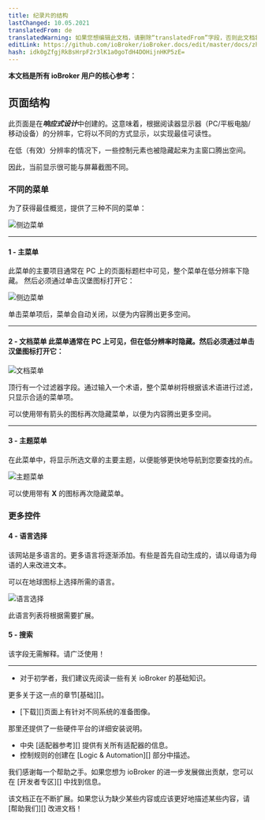 ```yaml
---
title: 纪录片的结构
lastChanged: 10.05.2021
translatedFrom: de
translatedWarning: 如果您想编辑此文档，请删除“translatedFrom”字段，否则此文档将再次自动翻译
editLink: https://github.com/ioBroker/ioBroker.docs/edit/master/docs/zh-cn/intro/README.md
hash: idk0gZfgjRkBsHrpF2r3lK1a0goTdH4DOHijnHKP5zE=
---
```

**本文档是所有 ioBroker 用户的核心参考：**

## 页面结构
此页面是在***响应式设计***中创建的。这意味着，根据阅读器显示器（PC/平板电脑/移动设备）的分辨率，它将以不同的方式显示，以实现最佳可读性。

在低（有效）分辨率的情况下，一些控制元素也被隐藏起来为主窗口腾出空间。

因此，当前显示很可能与屏幕截图不同。

### 不同的菜单
为了获得最佳概览，提供了三种不同的菜单：

![侧边菜单](../../de/intro/media/Seite_numbers.png)

---

#### 1 - 主菜单
此菜单的主要项目通常在 PC 上的页面标题栏中可见，整个菜单在低分辨率下隐藏。
然后必须通过单击汉堡图标打开它：

![侧边菜单](../../de/intro/media/Hauptmenu.png)

单击菜单项后，菜单会自动关闭，以便为内容腾出更多空间。

---

#### 2 - 文档菜单 此菜单通常在 PC 上可见，但在低分辨率时隐藏。然后必须通过单击汉堡图标打开它：
![文档菜单](../../de/intro/media/Dokumenu.png)

顶行有一个过滤器字段。通过输入一个术语，整个菜单树将根据该术语进行过滤，只显示合适的菜单项。

可以使用带有箭头的图标再次隐藏菜单，以便为内容腾出更多空间。

---

#### 3 - 主题菜单
在此菜单中，将显示所选文章的主要主题，以便能够更快地导航到您要查找的点。

![主题菜单](../../de/intro/media/Themenmenu.png)

可以使用带有 **X** 的图标再次隐藏菜单。

### 更多控件
#### 4 - 语言选择
该网站是多语言的。更多语言将逐渐添加。有些是首先自动生成的，请以母语为母语的人来改进文本。

可以在地球图标上选择所需的语言。

![语言选择](../../de/intro/media/Languages.png)

此语言列表将根据需要扩展。

#### 5 - 搜索
该字段无需解释。请广泛使用！

---

* 对于初学者，我们建议先阅读一些有关 ioBroker 的基础知识。

更多关于这一点的章节[基础][]。

* [下载][]页面上有针对不同系统的准备图像。

那里还提供了一些硬件平台的详细安装说明。

* 中央 [适配器参考][] 提供有关所有适配器的信息。
* 控制规则的创建在 [Logic & Automation][] 部分中描述。

我们感谢每一个帮助之手。如果您想为 ioBroker 的进一步发展做出贡献，您可以在 [开发者专区][] 中找到信息。

该文档正在不断扩展。如果您认为缺少某些内容或应该更好地描述某些内容，请[帮助我们][] 改进文档！

[Grundlagen]: https://www.iobroker.net/#de/documentation/basics/README.md

[Download]: https://www.iobroker.net/#de/download

[Adapter-Referenz]: https://www.iobroker.net/#de/adapters

[Logik & Automatisierung]: https://www.iobroker.net/#de/documentation/logic/examples.md

[Developer Bereich]: https://www.iobroker.net/#de/documentation/dev/adapterdev.md

[helfen Sie uns dabei]: https://forum.iobroker.net/viewtopic.php?f=8&t=16933